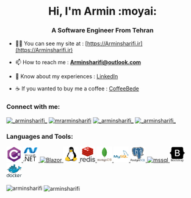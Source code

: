 <h1 align="center">Hi, I'm Armin :moyai:</h1>
<h3 align="center">A Software Engineer From Tehran</h3>

- 👨‍💻 You can see my site at : [https://Arminsharifi.ir](https://Arminsharifi.ir)

- 📫 How to reach me : **Arminsharifi@outlook.com**

- 📄 Know about my experiences : [LinkedIn](https://www.linkedin.com/in/mrarminsharifi/)

- ☕ If you wanted to buy me a coffee : [CoffeeBede](https://coffeebede.ir/arminsharifi)

<h3 align="left">Connect with me:</h3>
<p align="left">
<a href="https://twitter.com/_arminsharifi_" target="blank"><img align="center" src="https://raw.githubusercontent.com/rahuldkjain/github-profile-readme-generator/master/src/images/icons/Social/twitter.svg" alt="_arminsharifi_" height="30" width="40" /></a>
<a href="https://linkedin.com/in/mrarminsharifi" target="blank"><img align="center" src="https://raw.githubusercontent.com/rahuldkjain/github-profile-readme-generator/master/src/images/icons/Social/linked-in-alt.svg" alt="mrarminsharifi" height="30" width="40" /></a>
<a href="https://instagram.com/_arminsharifi_" target="blank"><img align="center" src="https://raw.githubusercontent.com/rahuldkjain/github-profile-readme-generator/master/src/images/icons/Social/instagram.svg" alt="_arminsharifi_" height="30" width="40" /></a>
<a href="https://t.me/Arminsharifi4" target="blank"><img align="center" src="https://upload.wikimedia.org/wikipedia/commons/8/82/Telegram_logo.svg" alt="_arminsharifi_" height="30" width="40" /></a>
</p>

<h3 align="left">Languages and Tools:</h3>
<p align="left"> <a href="https://www.w3schools.com/cs/" target="_blank" rel="noreferrer"> <img src="https://raw.githubusercontent.com/devicons/devicon/master/icons/csharp/csharp-original.svg" alt="csharp" width="40" height="40"/> </a> <a href="https://dotnet.microsoft.com/" target="_blank" rel="noreferrer"> <img src="https://raw.githubusercontent.com/devicons/devicon/master/icons/dot-net/dot-net-original-wordmark.svg" alt="dotnet" width="40" height="40"/> </a> <a href="https://dotnet.microsoft.com/en-us/apps/aspnet/web-apps/blazor" target="_blank" rel="noreferrer"> <img src="https://cdn.cdnlogo.com/logos/b/67/blazor.svg" alt="Blazor" width="40" height="40"/> </a> <a href="https://www.linux.org/" target="_blank" rel="noreferrer"> <img src="https://raw.githubusercontent.com/devicons/devicon/master/icons/linux/linux-original.svg" alt="linux" width="40" height="40"/> </a>  <a href="https://redis.io" target="_blank" rel="noreferrer"> <img src="https://raw.githubusercontent.com/devicons/devicon/master/icons/redis/redis-original-wordmark.svg" alt="redis" width="40" height="40"/> </a> <a href="https://www.mongodb.com/" target="_blank" rel="noreferrer"> <img src="https://raw.githubusercontent.com/devicons/devicon/master/icons/mongodb/mongodb-original-wordmark.svg" alt="mongodb" width="40" height="40"/> </a> <a href="https://www.mysql.com/" target="_blank" rel="noreferrer"> <img src="https://raw.githubusercontent.com/devicons/devicon/master/icons/mysql/mysql-original-wordmark.svg" alt="mysql" width="40" height="40"/> </a> <a href="https://www.postgresql.org" target="_blank" rel="noreferrer"> <img src="https://raw.githubusercontent.com/devicons/devicon/master/icons/postgresql/postgresql-original-wordmark.svg" alt="postgresql" width="40" height="40"/> </a> <a href="https://www.microsoft.com/en-us/sql-server" target="_blank" rel="noreferrer"> <img src="https://www.svgrepo.com/show/303229/microsoft-sql-server-logo.svg" alt="mssql" width="40" height="40"/> </a> <a href="https://getbootstrap.com" target="_blank" rel="noreferrer"> <img src="https://raw.githubusercontent.com/devicons/devicon/master/icons/bootstrap/bootstrap-plain-wordmark.svg" alt="bootstrap" width="40" height="40"/> </a>  <a href="https://www.docker.com/" target="_blank" rel="noreferrer"> <img src="https://raw.githubusercontent.com/devicons/devicon/master/icons/docker/docker-original-wordmark.svg" alt="docker" width="40" height="40"/> </a> </p> </p>

<p><img align="left" src="https://github-readme-stats.vercel.app/api/top-langs?username=arminsharifi&show_icons=true&locale=en&theme=dark&layout=compact" alt="arminsharifi" /></p>

<p>&nbsp;<img align="center" src="https://github-readme-stats.vercel.app/api?username=arminsharifi&theme=dark&show_icons=true&locale=en" alt="arminsharifi" /></p>
